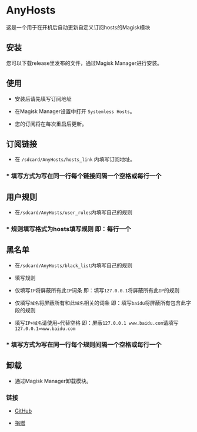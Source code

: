 # AnyHosts

这是一个用于在开机后自动更新自定义订阅hosts的Magisk模块

## 安装

您可以下载release里发布的文件，通过Magisk Manager进行安装。

## 使用

* 安装后请先填写订阅地址

* 在Magisk Manager设置中打开 `Systemless Hosts`。

* 您的订阅将在每次重启后更新。

## 订阅链接

* 在 `/sdcard/AnyHosts/hosts_link` 内填写订阅地址。

### * 填写方式为写在同一行每个链接间隔一个空格或每行一个

## 用户规则

* 在`/sdcard/AnyHosts/user_rules`内填写自己的规则

### * 规则填写格式为hosts填写规则 即：每行一个

## 黑名单

* 在`/sdcard/AnyHosts/black_list`内填写自己的规则

* 填写规则

* 仅填写`IP`将屏蔽所有此`IP`词条 即：填写`127.0.0.1`将屏蔽所有此`IP`的规则

* 仅填写`域名`将屏蔽所有和此`域名`相关的词条 即：填写`baidu`将屏蔽所有包含此字段的规则

* 填写`IP+域名`请使用`=`代替空格 即：屏蔽`127.0.0.1 www.baidu.com`请填写`127.0.0.1=www.baidu.com`

### * 填写方式为写在同一行每个规则间隔一个空格或每行一个

## 卸载

* 通过Magisk Manager卸载模块。

### 链接
* [GitHub](https://github.com/E7KMbb/AnyHosts)

* [捐赠](https://docs.qq.com/doc/DWVJKWVVDWURQZUZK?disableReturnList=1&_from=1)
